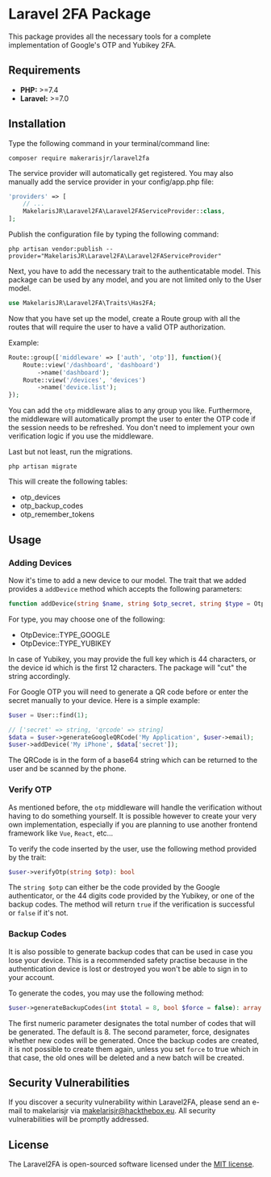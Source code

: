 # Laravel 2FA Package

This package provides all the necessary tools for a complete implementation of Google's OTP and Yubikey 2FA.

## Requirements
+ **PHP:** >=7.4
+ **Laravel:** >=7.0

## Installation

Type the following command in your terminal/command line:

```composer require makerarisjr/laravel2fa```

The service provider will automatically get registered. You may also manually add the service provider in your config/app.php file:

```php
'providers' => [
    // ...
    MakelarisJR\Laravel2FA\Laravel2FAServiceProvider::class,
];
```

Publish the configuration file by typing the following command:

```
php artisan vendor:publish --provider="MakelarisJR\Laravel2FA\Laravel2FAServiceProvider"
```

Next, you have to add the necessary trait to the authenticatable model. This package can be used by any model, and you are not limited only to the User model.

```php
use MakelarisJR\Laravel2FA\Traits\Has2FA;
```

Now that you have set up the model, create a Route group with all the routes that will require the user to have a valid OTP authorization.

Example:
```php
Route::group(['middleware' => ['auth', 'otp']], function(){
    Route::view('/dashboard', 'dashboard')
        ->name('dashboard');
    Route::view('/devices', 'devices')
        ->name('device.list');
});
```
You can add the `otp` middleware alias to any group you like. Furthermore, the middleware will automatically prompt the user to enter the
OTP code if the session needs to be refreshed. You don't need to implement your own verification logic if you use the middleware.

Last but not least, run the migrations.

```
php artisan migrate
```

This will create the following tables:
+ otp_devices
+ otp_backup_codes
+ otp_remember_tokens

## Usage

### Adding Devices
Now it's time to add a new device to our model. The trait that we added provides a `addDevice` method which accepts the following parameters:

```php
function addDevice(string $name, string $otp_secret, string $type = OtpDevice::TYPE_GOOGLE): OtpDevice
```

For type, you may choose one of the following:
+ OtpDevice::TYPE_GOOGLE
+ OtpDevice::TYPE_YUBIKEY

In case of Yubikey, you may provide the full key which is 44 characters, or the device id which is the first 12 characters.
The package will "cut" the string accordingly. 

For Google OTP you will need to generate a QR code before or enter the secret manually to your device.
Here is a simple example:

```php
$user = User::find(1);

// ['secret' => string, 'qrcode' => string]
$data = $user->generateGoogleQRCode('My Application', $user->email);
$user->addDevice('My iPhone', $data['secret']);
```

The QRCode is in the form of a base64 string which can be returned to the user and be scanned by the phone.

### Verify OTP

As mentioned before, the `otp` middleware will handle the verification without having to do something yourself. It is possible however to create your very own 
implementation, especially if you are planning to use another frontend framework like `Vue`, `React`, etc...

To verify the code inserted by the user, use the following method provided by the trait:

```php
$user->verifyOtp(string $otp): bool
```

The `string $otp` can either be the code provided by the Google authenticator, or the 44 digits code provided by the Yubikey, or one of the backup codes.
The method will return `true` if the verification is successful or `false` if it's not.

### Backup Codes

It is also possible to generate backup codes that can be used in case you lose your device. This is a recommended safety practise because in the authentication device is lost or destroyed you won't be able to sign in to your account.

To generate the codes, you may use the following method:
```php
$user->generateBackupCodes(int $total = 8, bool $force = false): array
```

The first numeric parameter designates the total number of codes that will be generated. The default is 8.
The second parameter, force, designates whether new codes will be generated. Once the backup codes are created, it is not possible to create them again, unless you set `force` to true which in that case, the old ones will be deleted
and a new batch will be created.

## Security Vulnerabilities

If you discover a security vulnerability within Laravel2FA, please send an e-mail to makelarisjr via [makelarisjr@hackthebox.eu](mailto:makelarisjr@hackthebox.eu). All security vulnerabilities will be promptly addressed.

## License

The Laravel2FA is open-sourced software licensed under the [MIT license](https://opensource.org/licenses/MIT).